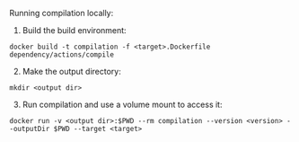 Running compilation locally:

1. Build the build environment:
```
docker build -t compilation -f <target>.Dockerfile dependency/actions/compile
```

2. Make the output directory:
```
mkdir <output dir>
```

3. Run compilation and use a volume mount to access it:
```
docker run -v <output dir>:$PWD --rm compilation --version <version> --outputDir $PWD --target <target>
```

